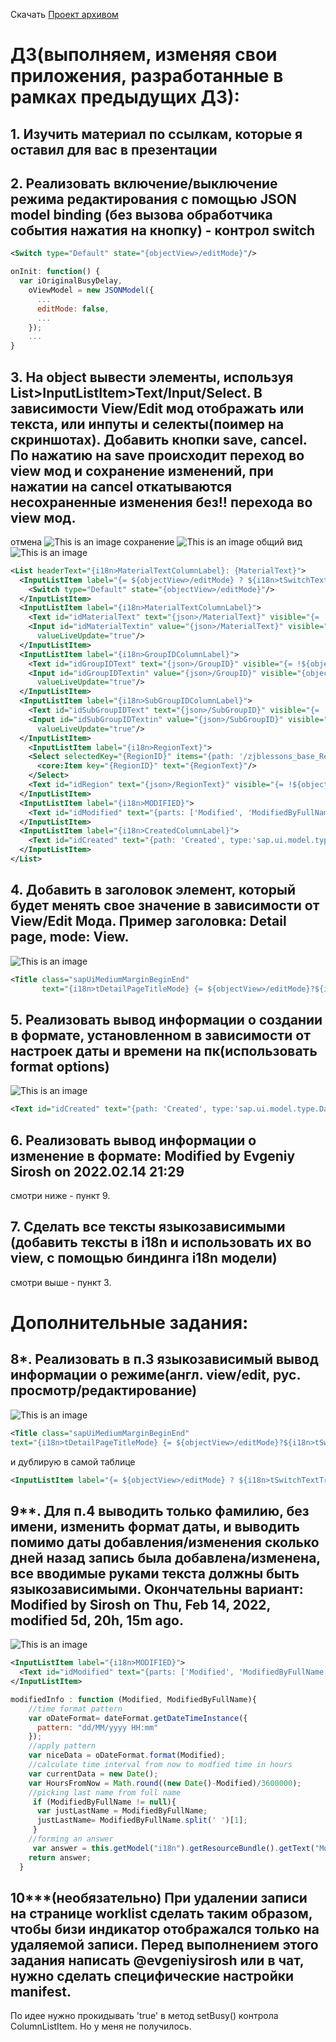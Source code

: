 Скачать [Проект архивом](https://github.com/zeeenjaaa/JETBI-home-work/raw/Worklist-7/Marketplace-home-work-7.zip)
# ДЗ(выполняем, изменяя свои приложения, разработанные в рамках предыдущих ДЗ):
## 1. Изучить материал по ссылкам, которые я оставил для вас в презентации
## 2. Реализовать включение/выключение режима редактирования с помощью JSON model binding (без вызова обработчика события нажатия на кнопку) - контрол switch
```xml
<Switch type="Default" state="{objectView>/editMode}"/>
```
```javascript
onInit: function() {
  var iOriginalBusyDelay,
    oViewModel = new JSONModel({
      ...
      editMode: false,
      ...
    });
    ...
}
```
## 3. На object вывести элементы, используя List>InputListItem>Text/Input/Select. В зависимости View/Edit мод отображать или текста, или инпуты и селекты(поимер на скриншотах). Добавить кнопки save, cancel. По нажатию на save происходит переход во view мод и сохранение изменений, при нажатии на cancel откатываются несохраненные изменения без!! перехода во view мод.
отмена
![This is an image](https://github.com/zeeenjaaa/JETBI-home-work/blob/Worklist-7/screenshots/chrome_WrpBCSa9NC.gif)
сохранение
![This is an image](https://github.com/zeeenjaaa/JETBI-home-work/blob/Worklist-7/screenshots/chrome_axr1H64Plw.gif)
общий вид
![This is an image](https://github.com/zeeenjaaa/JETBI-home-work/blob/Worklist-7/screenshots/chrome_L2v1LBXcdB.png)
```xml
<List headerText="{i18n>MaterialTextColumnLabel}: {MaterialText}">
  <InputListItem label="{= ${objectView>/editMode} ? ${i18n>tSwitchTextTrue} :${i18n>tSwitchTextFalse}}">
    <Switch type="Default" state="{objectView>/editMode}"/>
  </InputListItem>
  <InputListItem label="{i18n>MaterialTextColumnLabel}">
    <Text id="idMaterialText" text="{json>/MaterialText}" visible="{= !${objectView>/editMode}}"/>
    <Input id="idMaterialTextin" value="{json>/MaterialText}" visible="{objectView>/editMode}" width="100%" maxLength="20"
      valueLiveUpdate="true"/>
  </InputListItem>
  <InputListItem label="{i18n>GroupIDColumnLabel}">
    <Text id="idGroupIDText" text="{json>/GroupID}" visible="{= !${objectView>/editMode}}"/>
    <Input id="idGroupIDTextin" value="{json>/GroupID}" visible="{objectView>/editMode}" width="100%" maxLength="20"
      valueLiveUpdate="true"/>
  </InputListItem>
  <InputListItem label="{i18n>SubGroupIDColumnLabel}">
    <Text id="idSubGroupIDText" text="{json>/SubGroupID}" visible="{= !${objectView>/editMode}}"/>
    <Input id="idSubGroupIDTextin" value="{json>/SubGroupID}" visible="{objectView>/editMode}" width="100%" maxLength="20"
      valueLiveUpdate="true"/>
  </InputListItem>
    <InputListItem label="{i18n>RegionText}">
    <Select selectedKey="{RegionID}" items="{path: '/zjblessons_base_Regions', sorter: {path: 'RegionID', descending: false}}" visible="{objectView>/editMode}">
      <core:Item key="{RegionID}" text="{RegionText}"/>
    </Select>
    <Text id="idRegion" text="{json>/RegionText}" visible="{= !${objectView>/editMode}}"/>
  </InputListItem>
  <InputListItem label="{i18n>MODIFIED}">
    <Text id="idModified" text="{parts: ['Modified', 'ModifiedByFullName'], formatter: '.formatter.modifiedInfo'}" visible="true"/>
  </InputListItem>
  <InputListItem label="{i18n>CreatedColumnLabel}">
    <Text id="idCreated" text="{path: 'Created', type:'sap.ui.model.type.DateTime', formatOptions: {style: 'short'}}" visible="true"/>
  </InputListItem>
</List>
```
## 4. Добавить в заголовок элемент, который будет менять свое значение в зависимости от View/Edit Мода. Пример заголовка: Detail page, mode: View. 
![This is an image](https://github.com/zeeenjaaa/JETBI-home-work/blob/Worklist-7/screenshots/chrome_nLYy84YN6C.gif)
```xml
<Title class="sapUiMediumMarginBeginEnd" 
       text="{i18n>tDetailPageTitleMode} {= ${objectView>/editMode}?${i18n>tSwitchTextTrue}:${i18n>tSwitchTextFalse}}"/>
```
## 5. Реализовать вывод информации о создании в формате, установленном в зависимости от настроек даты и времени на пк(использовать format options)
![This is an image](https://github.com/zeeenjaaa/JETBI-home-work/blob/Worklist-7/screenshots/chrome_JhxVtjEfoz.png)
```xml
<Text id="idCreated" text="{path: 'Created', type:'sap.ui.model.type.DateTime', formatOptions: {style: 'short'}}" visible="true"/>
```
## 6. Реализовать вывод информации о изменение в формате: Modified by Evgeniy Sirosh on 2022.02.14 21:29
смотри ниже - пункт 9.

## 7. Сделать все тексты языкозависимыми (добавить тексты в i18n и использовать их во view, с помощью биндинга i18n модели)
смотри выше - пункт 3.

# Дополнительные задания:
## 8*. Реализовать в п.3 языкозависимый вывод информации о режиме(англ. view/edit, рус. просмотр/редактирование)
![This is an image](https://github.com/zeeenjaaa/JETBI-home-work/blob/Worklist-7/screenshots/chrome_nLYy84YN6C.gif)
```xml
<Title class="sapUiMediumMarginBeginEnd"
text="{i18n>tDetailPageTitleMode} {= ${objectView>/editMode}?${i18n>tSwitchTextTrue}:${i18n>tSwitchTextFalse}}"/>
```
и дублирую в самой таблице
```xml
<InputListItem label="{= ${objectView>/editMode} ? ${i18n>tSwitchTextTrue} :${i18n>tSwitchTextFalse}}">
```
## 9**. Для п.4 выводить только фамилию, без имени, изменить формат даты, и выводить помимо даты добавления/изменения сколько дней назад запись была добавлена/изменена, все вводимые руками текста должны быть языкозависимыми. Окончательны вариант: Modified by Sirosh on Thu, Feb 14, 2022, modified 5d, 20h, 15m ago.
![This is an image](https://github.com/zeeenjaaa/JETBI-home-work/blob/Worklist-7/screenshots/chrome_Visv442lZl.png)
```xml
<InputListItem label="{i18n>MODIFIED}">
  <Text id="idModified" text="{parts: ['Modified', 'ModifiedByFullName'], formatter: '.formatter.modifiedInfo'}" visible="true"/>
</InputListItem>
```
```javascript
modifiedInfo : function (Modified, ModifiedByFullName){
    //time format pattern
    var oDateFormat= dateFormat.getDateTimeInstance({
      pattern: "dd/MM/yyyy HH:mm"
    });
    //apply pattern
    var niceData = oDateFormat.format(Modified);
    //calculate time interval from now to modfied time in hours
    var currentData = new Date();
    var HoursFromNow = Math.round((new Date()-Modified)/3600000);
    //picking last name from full name
     if (ModifiedByFullName != null){
      var justLastName = ModifiedByFullName;
      justLastName= ModifiedByFullName.split(' ')[1];
     }
    //forming an answer
     var answer = this.getModel("i18n").getResourceBundle().getText("Modified").concat(" " +niceData+"  "+ justLastName +" "+ HoursFromNow +" "+this.getModel("i18n").getResourceBundle().getText("tHoursAgo"));
    return answer;
  }
```

## 10***(необязательно)  При удалении записи на странице worklist сделать таким образом, чтобы бизи индикатор отображался только на удаляемой записи. Перед выполнением этого задания написать @evgeniysirosh или в чат, нужно сделать специфические настройки manifest.
По идее нужно прокидывать 'true' в метод setBusy() контрола ColumnListItem. Но у меня не получилось. 

